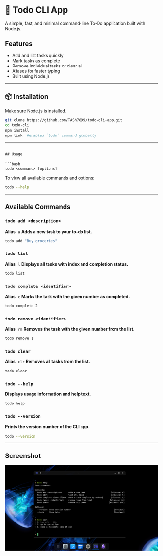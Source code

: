 # 📝 Todo CLI App

A simple, fast, and minimal command-line To-Do application built with Node.js.

## Features

- Add and list tasks quickly
- Mark tasks as complete
- Remove individual tasks or clear all
- Aliases for faster typing
- Built using Node.js

---

## 📦 Installation

Make sure Node.js is installed.

```bash
git clone https://github.com/TASh7899/todo-cli-app.git
cd todo-cli
npm install
npm link  #enables `todo` command globally
```

---
```

## Usage

```bash
todo <command> [options]
```

To view all available commands and options:

```bash
todo --help
```

---

## Available Commands

### `todo add <description>`

**Alias:** `a`
**Adds a new task to your to-do list.**

```bash
todo add "Buy groceries"
```

### `todo list`

**Alias:** `l`
**Displays all tasks with index and completion status.**

```bash
todo list
```

### `todo complete <identifier>`

**Alias:** `c`
**Marks the task with the given number as completed.**

```bash
todo complete 2
```

### `todo remove <identifier>`

**Alias:** `rm`
**Removes the task with the given number from the list.**

```bash
todo remove 1
```

### `todo clear`

**Alias:** `clr`
**Removes all tasks from the list.**

```bash
todo clear
```

### `todo --help`

**Displays usage information and help text.**

```bash
todo help
```

### `todo --version`

**Prints the version number of the CLI app.**

```bash
todo --version
```

---

## Screenshot

![todo-screenshot](img/todo.png)
